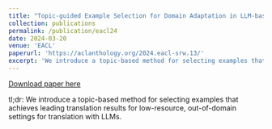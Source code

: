 ```yaml
---
title: "Topic-guided Example Selection for Domain Adaptation in LLM-based Machine Translation"
collection: publications
permalink: /publication/eacl24
date: 2024-03-20
venue: 'EACL'
paperurl: 'https://aclanthology.org/2024.eacl-srw.13/'
excerpt: 'We introduce a topic-based method for selecting examples that achieves leading translation results for low-resource, out-of-domain settings for translation with LLMs.'
---
```


<a href='https://aclanthology.org/2024.eacl-srw.13/'>Download paper here</a>

tl;dr: We introduce a topic-based method for selecting examples that achieves leading translation results for low-resource, out-of-domain settings for translation with LLMs.
